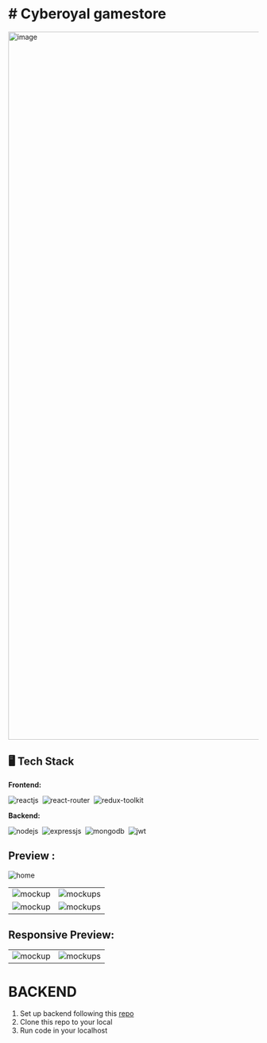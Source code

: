 <h1># Cyberoyal gamestore</h1>

<img width="1424" alt="image" src="https://github.com/ntritin62/reactjs-bookstore/assets/104788686/4e62e221-dff6-4088-9116-22dc9d07fe29">


## 🖥️ Tech Stack

**Frontend:**

![reactjs](https://img.shields.io/badge/HTML5-E34F26?style=for-the-badge&logo=html5&logoColor=white)&nbsp;
![react-router](https://img.shields.io/badge/CSS3-1572B6?style=for-the-badge&logo=css3&logoColor=white)&nbsp;
![redux-toolkit](https://img.shields.io/badge/JavaScript-F7DF1E?style=for-the-badge&logo=javascript&logoColor=black)&nbsp;


**Backend:**

![nodejs](https://img.shields.io/badge/Node.js-43853D?style=for-the-badge&logo=node.js&logoColor=white)&nbsp;
![expressjs](https://img.shields.io/badge/Express.js-000000?style=for-the-badge&logo=express&logoColor=white)&nbsp;
![mongodb](https://img.shields.io/badge/MongoDB-4EA94B?style=for-the-badge&logo=mongodb&logoColor=white)&nbsp;
![jwt](https://img.shields.io/badge/JWT-000000?style=for-the-badge&logo=JSON%20web%20tokens&logoColor=white)&nbsp;

## Preview :

![home](https://github.com/ntritin62/reactjs-bookstore/assets/104788686/4e62e221-dff6-4088-9116-22dc9d07fe29)

<table>
  <tr>
    <td><img src="https://github.com/ntritin62/reactjs-bookstore/assets/104788686/34053048-8fea-45f8-83eb-82986e4263ea" alt="mockup" /></td>
    <td><img src="https://github.com/ntritin62/reactjs-bookstore/assets/104788686/ee0d346a-22f0-41be-873d-2dda1dabc191" alt="mockups" /></td>
  </tr>
  <tr>
    <td><img src="https://github.com/ntritin62/reactjs-bookstore/assets/104788686/6e04774a-0eb4-42a7-8640-29358605e908" alt="mockup" /></td>
    <td><img src="https://github.com/ntritin62/reactjs-bookstore/assets/104788686/86ae617d-64eb-462c-870e-6bedc6a3db96" alt="mockups" /></td>
  </tr>
</table>

## Responsive Preview:

<table>
  <tr>
    <td><img src="https://github.com/ntritin62/reactjs-bookstore/assets/104788686/348b1f8a-1fd7-4e4e-906a-9b9037750892" alt="mockup" /></td>
    <td><img src="https://github.com/ntritin62/reactjs-bookstore/assets/104788686/c6bf5b13-2f78-4a17-a748-75a9d1ec23a0" alt="mockups" /></td>
  </tr>
</table>



# BACKEND
<ol>
  <li>Set up backend following this <a href="https://github.com/TruongLeTrule/IE104.O11.CNCL-Group-06-BACKEND">repo</a></li>
  <li>Clone this repo to your local</li>
  <li>Run code in your localhost</li>
</ol>
